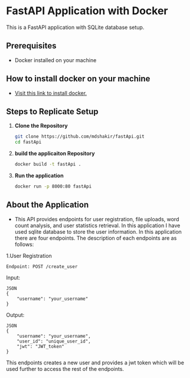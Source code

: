 # FastAPI Application with Docker

This is a FastAPI application with SQLite database setup.

## Prerequisites
- Docker installed on your machine

## How to install docker on your machine
- [Visit this link to install docker.](https://www.google.com/url?sa=t&rct=j&q=&esrc=s&source=web&cd=&cad=rja&uact=8&ved=2ahUKEwj47_Gi37GDAxXg9zgGHbebBM8QFnoECA4QAQ&url=https%3A%2F%2Fdocs.docker.com%2Fdesktop%2Finstall%2Fwindows-install%2F&usg=AOvVaw0gOH_f-GJONTgQiwOHyibD&opi=89978449)


## Steps to Replicate Setup

1. **Clone the Repository**
   ```bash
   git clone https://github.com/mdshakir/fastApi.git
   cd fastApi

2.   **build the applicaiton Repository**
     ```bash
     docker build -t fastApi .

3.   **Run the application**
     ```bash
     docker run -p 8000:80 fastApi

## About the Application

- This API provides endpoints for user registration, file uploads, word count analysis, and user statistics retrieval. In this application I have used sqlite database to store the user information. In this application there are four endpoints. The description of each endpoints are as follows: 

1.User Registration
	
	Endpoint: POST /create_user

Input:

	JSON
	{
  		"username": "your_username"
	}

Output:

	JSON
	{
  		"username": "your_username",
  		"user_id": "unique_user_id",
  		"jwt": "JWT_token"
	}

This endpoints creates a new user and provides a jwt token which will be used further to access the rest of the endpoints. 




